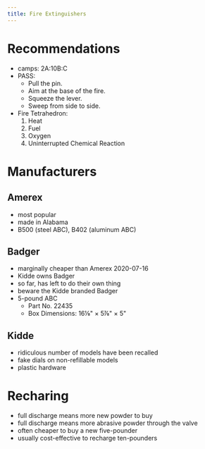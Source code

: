 ```yaml
---
title: Fire Extinguishers
---
```


# Recommendations
- camps: 2A:10B:C
- PASS:
  - Pull the pin.
  - Aim at the base of the fire.
  - Squeeze the lever.
  - Sweep from side to side.
- Fire Tetrahedron:
  1.  Heat
  2.  Fuel
  3.  Oxygen
  4.  Uninterrupted Chemical Reaction

# Manufacturers

## Amerex
- most popular
- made in Alabama
- B500 (steel ABC), B402 (aluminum ABC)

## Badger
- marginally cheaper than Amerex 2020-07-16
- Kidde owns Badger
- so far, has left to do their own thing
- beware the Kidde branded Badger
- 5-pound ABC
  - Part No. 22435 
  - Box Dimensions: 16⅛" &times; 5⅞" &times; 5"

## Kidde
- ridiculous number of models have been recalled
- fake dials on non-refillable models
- plastic hardware

# Recharing
- full discharge means more new powder to buy
- full discharge means more abrasive powder through the valve
- often cheaper to buy a new five-pounder
- usually cost-effective to recharge ten-pounders
